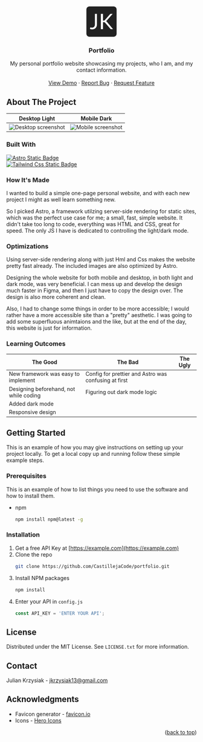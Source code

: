 <!-- Improved compatibility of back to top link: See: https://github.com/othneildrew/Best-README-Template/pull/73 -->
<a name="readme-top"></a>
<!--
*** Thanks for checking out the Best-README-Template. If you have a suggestion
*** that would make this better, please fork the repo and create a pull request
*** or simply open an issue with the tag "enhancement".
*** Don't forget to give the project a star!
*** Thanks again! Now go create something AMAZING! :D
-->

<!-- PROJECT LOGO -->
<br />
<div align="center">
  <a href="https://github.com/CastillejaCode/portfolio">
    <img src="./public/android-chrome-512x512.png" alt="Logo" width="80" height="80">
  </a>

<h3 align="center">Portfolio</h3>

  <p align="center">
    My personal portfolio website showcasing my projects, who I am, and my contact information.
    <br />
    <br />
    <a href="https://github.com/CastillejaCode/portfolio">View Demo</a>
    ·
    <a href="https://github.com/CastillejaCode/portfolio/issues">Report Bug</a>
    ·
    <a href="https://github.com/CastillejaCode/portfolio/issues">Request Feature</a>
  </p>
</div>

<!-- ABOUT THE PROJECT -->
## About The Project
Desktop Light             |  Mobile Dark
-------------------------|-------------------------
<img src="https://imgur.com/hTUM4Tr.png" alt="Desktop screenshot">  |  <img src="https://imgur.com/Ty8uquZ.png" alt="Mobile screenshot">

### Built With

<a href="https://astro.build/">  
<img alt="Astro Static Badge" src="https://img.shields.io/badge/Astro-2A233E?style=for-the-badge&logo=astro&logoColor=ff7e33" height="50">
</a> 
<br/>
<a href="https://tailwindcss.com/">  
<img alt="Tailwind Css Static Badge" src="https://img.shields.io/badge/Tailwind%20CSS-2A233E?style=for-the-badge&logo=tailwindcss&logoColor=0EA5E9&color=%230f172a" height="50">
</a>

### How It's Made

I wanted to build a simple one-page personal website, and with each new project I might as well learn something new.

So I picked Astro, a framework utilzing server-side rendering for static sites, which was the perfect use case for me; a small, fast, simple website.
It didn't take too long to code, everything was HTML and CSS, great for speed. The only JS I have is dedicated to controlling the light/dark mode. 

### Optimizations

Using server-side rendering along with just Hml and Css makes the website pretty fast already. The included images are also optimized by Astro. 

Designing the whole website for both mobile and desktop, in both light and dark mode, was very beneficial. I can mess up and develop the design much faster in Figma,
and then I just have to copy the design over. The design is also more coherent and clean. 

Also, I had to change some things in order to be more accessible; I would rather have a more accessible site than a "pretty" aesthetic. 
I was going to add some superfluous animtaions and the like, but at the end of the day, this website is just for information.


### Learning Outcomes

| The Good                               | The Bad                                              | The Ugly |
|----------------------------------------|------------------------------------------------------|----------|
| New framework was easy to implement    | Config for prettier and Astro was confusing at first |          |
| Designing beforehand, not while coding | Figuring out dark mode logic                         |          |
| Added dark mode                        |                                                      |          |
| Responsive design                      |                                                      |          |

<!-- GETTING STARTED -->
## Getting Started

This is an example of how you may give instructions on setting up your project locally.
To get a local copy up and running follow these simple example steps.

### Prerequisites

This is an example of how to list things you need to use the software and how to install them.
* npm
  ```sh
  npm install npm@latest -g
  ```

### Installation

1. Get a free API Key at [https://example.com](https://example.com)
2. Clone the repo
   ```sh
   git clone https://github.com/CastillejaCode/portfolio.git
   ```
3. Install NPM packages
   ```sh
   npm install
   ```
4. Enter your API in `config.js`
   ```js
   const API_KEY = 'ENTER YOUR API';
   ```



<!-- LICENSE -->
## License

Distributed under the MIT License. See `LICENSE.txt` for more information.

<!-- CONTACT -->
## Contact

Julian Krzysiak - jkrzysiak13@gmail.com

<!-- ACKNOWLEDGMENTS -->
## Acknowledgments

* Favicon generator - [favicon.io](https://favicon.io/)
* Icons - [Hero Icons](https://heroicons.com/)

<p align="right">(<a href="#readme-top">back to top</a>)</p>
